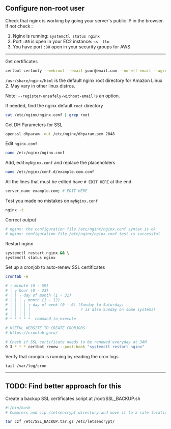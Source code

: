 ## Configure non-root user

Check that nginx is working by going your server's public IP in the browser. If not check :
  1. Nginx is running: `systemctl status nginx`
  2. Port `:80` is open in your EC2 instance: `ss -tln`
  3. You have port `:80` open in your security groups for AWS 

---
Get certificates
```sh
certbot certonly --webroot --email your@email.com --no-eff-email --agree-tos -w /usr/share/nginx/html -d [insert-domain.com] -d [www.insert-domain.com]
```
`/usr/share/nginx/html` is the default nginx root directory for Amazon Linux 2. May vary in other linux distros.

Note: `--register-unsafely-without-email` is an option.

If needed, find the nginx default `root` directory
```sh
cat /etc/nginx/nginx.conf | grep root
```

Get DH Parameters for SSL
```sh
openssl dhparam -out /etc/nginx/dhparam.pem 2048
```

Edit `nginx.conf`
```sh
nano /etc/nginx/nginx.conf
```

Add, edit `myNginx.conf` and replace the placeholders
```sh
nano /etc/nginx/conf.d/example.com.conf
```

All the lines that must be edited have `# EDIT HERE` at the end.
```sh
server_name example.com; # EDIT HERE
```

Test you made no mistakes on `myNginx.conf`
```sh
nginx -t
```

Correct output
```sh
# nginx: the configuration file /etc/nginx/nginx.conf syntax is ok  
# nginx: configuration file /etc/nginx/nginx.conf test is successful
```

Restart nginx
```sh
systemctl restart nginx && \
systemctl status nginx
```

Set up a cronjob to auto-renew SSL certificates
```sh
crontab -e
```

```sh
# ┌ minute (0 - 59)
# │ ┌ hour (0 - 23)
# │ │ ┌ day of month (1 - 31)
# │ │ │ ┌ month (1 - 12)
# │ │ │ │ ┌ day of week (0 - 6) (Sunday to Saturday;
# │ │ │ │ │                      7 is also Sunday on some systems)
# │ │ │ │ │
# * * * * *  command_to_execute

# USEFUL WEBSITE TO CREATE CRONJOBS
# https://crontab.guru/

# Check if SSL certificate needs to be renewed everyday at 3AM
0 3 * * * certbot renew --post-hook "systemctl restart nginx"
```

Verify that cronjob is running by reading the cron logs
```
tail /var/log/cron
```

---


## TODO: Find better approach for this
Create a backup SSL certificates script at /root/SSL_BACKUP.sh
```sh
#!/bin/bash
# Compress and zip /letsencrypt directory and move it to a safe location

tar czf /etc/SSL_BACKUP.tar.gz /etc/letsencrypt/ 
```
